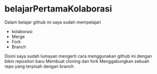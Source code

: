 # belajarPertamaKolaborasi
Dalam belajar github ini saya sudah mempelajari 
+ kolaborasi
+ Merge
+ Fork
+ Branch

Disini saya sudah lumayan mengerti cara menggunakan github ini dengan bikin repositori baru
Membuat cloning dan fork
Menggabungkan sebuah repo yang terpisah dengan branch
